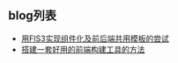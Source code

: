 ## blog列表
- [用FIS3实现组件化及前后端共用模板的尝试](https://github.com/richard-chen-1985/blog/issues/1)
- [搭建一套好用的前端构建工具的方法](https://github.com/richard-chen-1985/blog/issues/2)
